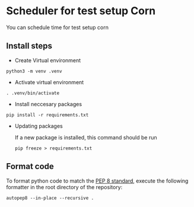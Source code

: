 # Scheduler for test setup Corn #

You can schedule time for test setup corn


## Install steps ##

* Create Virtual environment

`python3 -m venv .venv`

* Activate virtual environment

`. .venv/bin/activate`

* Install neccesary packages

`pip install -r requirements.txt`

* Updating packages

    If a new package is installed, this command should be run
    
    `pip freeze > requirements.txt`

## Format code ##

To format python code to match the [PEP 8 standard](https://peps.python.org/pep-0008/), execute the following formatter in the root directory of the repository:

    autopep8 --in-place --recursive .
